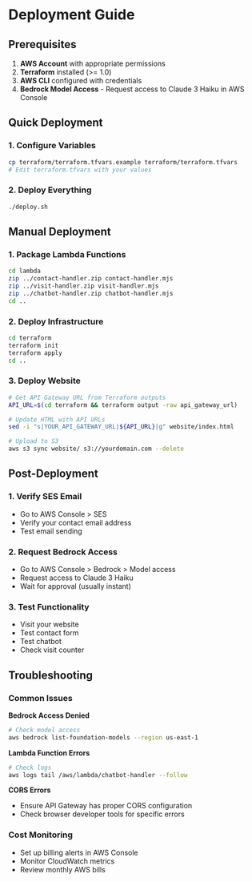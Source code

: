 # Deployment Guide

## Prerequisites

1. **AWS Account** with appropriate permissions
2. **Terraform** installed (>= 1.0)
3. **AWS CLI** configured with credentials
4. **Bedrock Model Access** - Request access to Claude 3 Haiku in AWS Console

## Quick Deployment

### 1. Configure Variables
```bash
cp terraform/terraform.tfvars.example terraform/terraform.tfvars
# Edit terraform.tfvars with your values
```

### 2. Deploy Everything
```bash
./deploy.sh
```

## Manual Deployment

### 1. Package Lambda Functions
```bash
cd lambda
zip ../contact-handler.zip contact-handler.mjs
zip ../visit-handler.zip visit-handler.mjs
zip ../chatbot-handler.zip chatbot-handler.mjs
cd ..
```

### 2. Deploy Infrastructure
```bash
cd terraform
terraform init
terraform apply
cd ..
```

### 3. Deploy Website
```bash
# Get API Gateway URL from Terraform outputs
API_URL=$(cd terraform && terraform output -raw api_gateway_url)

# Update HTML with API URLs
sed -i "s|YOUR_API_GATEWAY_URL|${API_URL}|g" website/index.html

# Upload to S3
aws s3 sync website/ s3://yourdomain.com --delete
```

## Post-Deployment

### 1. Verify SES Email
- Go to AWS Console > SES
- Verify your contact email address
- Test email sending

### 2. Request Bedrock Access
- Go to AWS Console > Bedrock > Model access
- Request access to Claude 3 Haiku
- Wait for approval (usually instant)

### 3. Test Functionality
- Visit your website
- Test contact form
- Test chatbot
- Check visit counter

## Troubleshooting

### Common Issues

**Bedrock Access Denied**
```bash
# Check model access
aws bedrock list-foundation-models --region us-east-1
```

**Lambda Function Errors**
```bash
# Check logs
aws logs tail /aws/lambda/chatbot-handler --follow
```

**CORS Errors**
- Ensure API Gateway has proper CORS configuration
- Check browser developer tools for specific errors

### Cost Monitoring
- Set up billing alerts in AWS Console
- Monitor CloudWatch metrics
- Review monthly AWS bills
